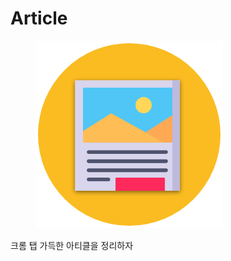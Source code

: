 # Article

<figure><img src="../../.gitbook/assets/image (2) (1) (1) (1) (1).png" alt=""><figcaption></figcaption></figure>

크롬 탭 가득한 아티클을 정리하자


